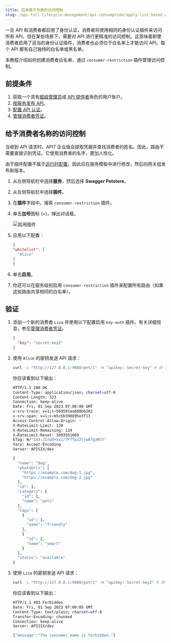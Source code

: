 ```yaml
---
title: 应用基于列表的访问控制
slug: /api-full-lifecycle-management/api-consumption/apply-list-based-accesss-control
---
```


一旦 API 和消费者都启用了身份认证，消费者将使用相同的身份认证插件来访问所有 API。但在某些场景下，需要对 API 进行更精准的访问控制。这意味着即使消费者启用了适当的身份认证插件，消费者也必须位于白名单上才能访问 API。每个 API 都有自己独特的白名单或黑名单。

本教程介绍如何创建消费者白名单，通过 `consumer-restriction` 插件管理访问控制。

## 前提条件

1. 获取一个具有[超级管理员](../../administration/role-based-access-control.md#super-admin)或 [API 提供者](../../administration/role-based-access-control.md#api-provider)角色的用户账户。
2. [按服务发布 API](../api-publishing/publish-apis-by-service.md)。
3. [配置 API 认证](../api-security/set-up-api-authentication.md)。
4. [管理消费者凭证](../api-consumption/manage-consumer-credentials.md)。

## 给予消费者名称的访问控制

当收到 API 请求时，API7 企业版会提取凭据并查找消费者的姓名。因此，路由不需要直接识别凭证。它使用消费者的名字，更加人性化。

由于插件配置不属于[运行时配置](../../key-concepts/services.md)，因此应在服务模板中进行修改，然后向网关组发布新版本。

1. 从左侧导航栏中选择**服务**，然后选择 **Swagger Petstore**。
2. 从左侧导航栏中选择**插件**。
3. 在**插件**字段中，搜索 `consumer-restriction` 插件。
4. 单击**加号**图标 (+)，弹出对话框。

    ![启用插件](https://static.apiseven.com/uploads/2023/12/08/NChOJDxQ_enable-consumer-restriction_zh.png)

5. 应用以下配置：

    ```json
    {
    "whitelist": [
      "Alice"
    ]
    }
    ```

5. 单击**启用**。
6. 你还可以在服务级别启用 `consumer-restriction` 插件来配置所有路由（如果这些路由共享相同的白名单）。

## 验证

1. 添加一个新的消费者 `Lisa` 并使用以下配置启用 `key-auth` 插件。有关详细信息，参见[管理消费者凭证](../api-consumption/manage-consumer-credentials.md)。

    ```json
    {
      "key": "secret-key2"
    }
    ```

2. 使用 `Alice` 的密钥发送 API 请求：

    ```bash
    curl -i "http://127.0.0.1:9080/pet/1" -H "apikey: Secret-key" # 将 127.0.0.1 替换为你的 Test Group 的地址。
    ```

    你应该看到以下输出：

    ```bash
    HTTP/1.1 200 OK
    Content-Type: application/json; charset=utf-8
    Content-Length: 323
    Connection: keep-alive
    Date: Fri, 01 Sep 2023 07:00:09 GMT
    x-srv-trace: v=1;t=569591aa680bb202
    x-srv-span: v=1;s=b5cbb398895e3f13
    Access-Control-Allow-Origin: *
    X-RateLimit-Limit: 120
    X-RateLimit-Remaining: 119
    X-RateLimit-Reset: 1693551669
    ETag: W/"143-JIrwO+Sx1/7FTTpJ2ljwAfgaRCY"
    Vary: Accept-Encoding
    Server: APISIX/dev

    {
      "name": "Dog",
      "photoUrls": [
        "https://example.com/dog-1.jpg",
        "https://example.com/dog-2.jpg"
      ],
      "id": 1,
      "category": {
        "id": 1,
        "name": "pets"
      },
      "tags": [
        {
          "id": 1,
          "name": "friendly"
        },
        {
          "id": 2,
          "name": "smart"
        }
      ],
      "status": "available"
    }
    ```

3. 使用 `Lisa` 的密钥发送 API 请求：

    ```bash
    curl -i "http://127.0.0.1:9080/pet/1" -H "apikey: Secret-key2" # 将 127.0.0.1 替换为你的 Test Group 的地址。
    ```

    你应该看到以下输出：

    ```bash
    HTTP/1.1 403 Forbidden
    Date: Fri, 01 Sep 2023 07:00:05 GMT
    Content-Type: text/plain; charset=utf-8
    Transfer-Encoding: chunked
    Connection: keep-alive
    Server: APISIX/dev

    {"message":"The consumer_name is forbidden."}
    ```
